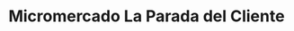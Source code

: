 ---
title: "Micromercado La Parada del Cliente"
url: /samaipata/micromercado-la-parada-del-cliente/
shop: comodidad
---